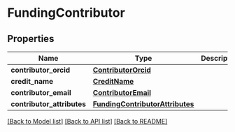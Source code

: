 # FundingContributor

## Properties
Name | Type | Description | Notes
------------ | ------------- | ------------- | -------------
**contributor_orcid** | [**ContributorOrcid**](ContributorOrcid.md) |  | [optional] 
**credit_name** | [**CreditName**](CreditName.md) |  | [optional] 
**contributor_email** | [**ContributorEmail**](ContributorEmail.md) |  | [optional] 
**contributor_attributes** | [**FundingContributorAttributes**](FundingContributorAttributes.md) |  | [optional] 

[[Back to Model list]](../README.md#documentation-for-models) [[Back to API list]](../README.md#documentation-for-api-endpoints) [[Back to README]](../README.md)


